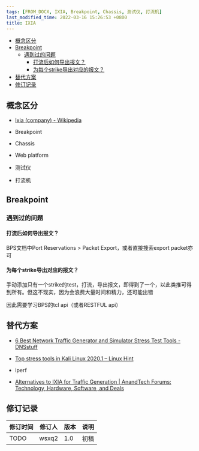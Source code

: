 ```yaml
---
tags: [FROM_DOCX, IXIA, Breakpoint, Chassis, 测试仪, 打流机]
last_modified_time: 2022-03-16 15:26:53 +0800
title: IXIA
---
```



<p id="markdown-toc"></p>
<!-- vim-markdown-toc GFM -->

* [概念区分](#概念区分)
* [Breakpoint](#breakpoint)
    * [遇到过的问题](#遇到过的问题)
        * [打流后如何导出报文？](#打流后如何导出报文)
        * [为每个strike导出对应的报文？](#为每个strike导出对应的报文)
* [替代方案](#替代方案)
* [修订记录](#修订记录)

<!-- vim-markdown-toc -->


## 概念区分

-   [Ixia (company) - Wikipedia](https://en.wikipedia.org/wiki/Ixia_(company))

-   Breakpoint

-   Chassis

-   Web platform

-   测试仪

-   打流机

## Breakpoint

### 遇到过的问题

#### 打流后如何导出报文？

BPS文档中Port Reservations \> Packet Export，或者直接搜索export packet亦可

#### 为每个strike导出对应的报文？

手动添加只有一个strike的test，打流，导出报文，即得到了一个，以此类推可得到所有。但这不现实，因为会浪费大量时间和精力，还可能出错

因此需要学习BPS的tcl api（或者RESTFUL api）

## 替代方案

-   [6 Best Network Traffic Generator and Simulator Stress Test Tools - DNSstuff](https://www.dnsstuff.com/network-traffic-generator-software)

-   [Top stress tools in Kali Linux 2020.1 – Linux Hint](https://linuxhint.com/kali_linux_2020-1_best_stressing_tools/)

-   iperf

-   [Alternatives to IXIA for Traffic Generation \| AnandTech Forums: Technology, Hardware, Software, and Deals](https://forums.anandtech.com/threads/alternatives-to-ixia-for-traffic-generation.2235008/)

## 修订记录

| 修订时间 | 修订人       | 版本 | 说明 |
|----------|--------------|------|------|
| TODO     | wsxq2 | 1.0  | 初稿 |

